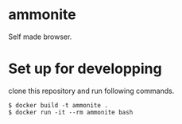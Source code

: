 # ammonite
Self made browser. 

# Set up for developping
clone this repository and run following commands.
```
$ docker build -t ammonite .
$ docker run -it --rm ammonite bash
```
